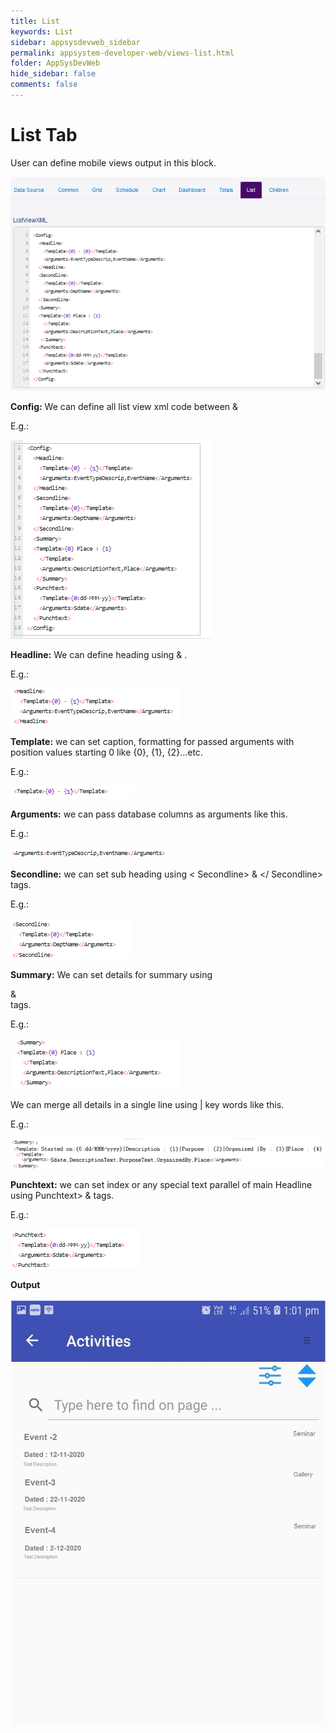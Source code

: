 ```yaml
---
title: List
keywords: List
sidebar: appsysdevweb_sidebar
permalink: appsystem-developer-web/views-list.html
folder: AppSysDevWeb
hide_sidebar: false
comments: false
---
```



# List Tab

User can define mobile views output in this block.

![](/images/listtabweb.png)

**Config:** We can define all list view xml code between <Config> & </Config>

  E.g.:
  
![](/images/listtabconfigweb.png)
 
**Headline:** We can define heading using <Headline> & </Headline>.

  E.g.:
  
![](/images/listtabheadlineweb.png)

**Template:** we can set caption, formatting for passed arguments with position values starting 0 like {0}, {1}, {2}…etc.

  E.g.:

![](/images/listtabtemplateweb.png)

**Arguments:** we can pass database columns as arguments like this.

  E.g.:
 
![](/images/listtabargumentsweb.png)

**Secondline:** we can set sub heading using < Secondline> & </ Secondline> tags.

  E.g.:
  
![](/images/listtabsecondlineweb.png)

**Summary:** We can set details for summary using <summary> & </summary> tags.

  E.g.:
  
![](/images/listtabsummaryweb.png)

We can merge all details in a single line using | key words like this.

  E.g.:
  
![](/images/listtabsummary1web.png)  


**Punchtext:** we can set index or any special text parallel of main Headline using Punchtext> & <Punchtext> tags.

  E.g.:
  
![](/images/listtabpunchtextweb.png)

**Output**

![](/images/listtaboutputweb.png)


